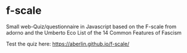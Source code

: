 # f-scale
Small web-Quiz/questionnaire in Javascript based on the F-scale from adorno and the Umberto Eco  List of the 14 Common Features of Fascism

Test the quiz here: https://aberlin.github.io/f-scale/
